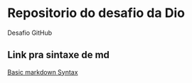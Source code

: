 # Repositorio do desafio da Dio
Desafio GitHub
## Link pra sintaxe de md
[Basic markdown Syntax](https://www.markdownguide.org/basic-syntax/)
